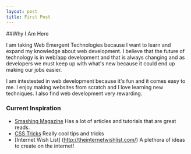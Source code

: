 ```yaml
---
layout: post
title: First Post
---
```


##Why I Am Here

I am taking Web Emergent Technologies because I want to learn and expand my knowledge 
about web development. I believe that the future of technology is in web/app development and
that is always changing and as developers we must keep up with what's new because
it could end up making our jobs easier.

I am intestested in web development because it's fun and it comes easy to me. I enjoy making websites from 
scratch and I love learning new techniques. I also find web development very rewarding. 

### Current Inspiration 

- [Smashing Magazine](http://www.smashingmagazine.com/)  Has a lot of articles and tutorials that are great reads.
- [CSS Tricks](http://css-tricks.com/) Really cool tips and tricks
- [Internet Wish List] (http://theinternetwishlist.com/) A plethora of ideas to create on the internet!
